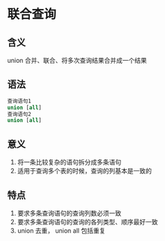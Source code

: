 # 联合查询

## 含义

union 合并、联合、将多次查询结果合并成一个结果

## 语法

```sql
查询语句1
union [all]
查询语句2
union [all]
```

## 意义

1. 将一条比较复杂的语句拆分成多条语句
2. 适用于查询多个表的时候，查询的列基本是一致的

## 特点

1. 要求多条查询语句的查询列数必须一致
2. 要求多条查询语句的查询的各列类型、顺序最好一致
3. union 去重， union all 包括重复